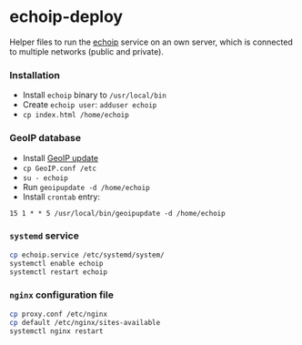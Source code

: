 # echoip-deploy

Helper files to run the [echoip](https://github.com/mpolden/echoip) service on an own server, which is connected to multiple networks (public and private).

### Installation
* Install `echoip` binary to `/usr/local/bin`
* Create `echoip user`: `adduser echoip`
* `cp index.html /home/echoip`

### GeoIP database

* Install [GeoIP update](https://github.com/maxmind/geoipupdate/releases)
* `cp GeoIP.conf /etc`
* `su - echoip`
* Run `geoipupdate -d /home/echoip`
* Install `crontab` entry: 
```
15 1 * * 5 /usr/local/bin/geoipupdate -d /home/echoip
```

### `systemd` service
```bash
cp echoip.service /etc/systemd/system/
systemctl enable echoip
systemctl restart echoip
```

### `nginx` configuration file

```bash
cp proxy.conf /etc/nginx
cp default /etc/nginx/sites-available
systemctl nginx restart
```
